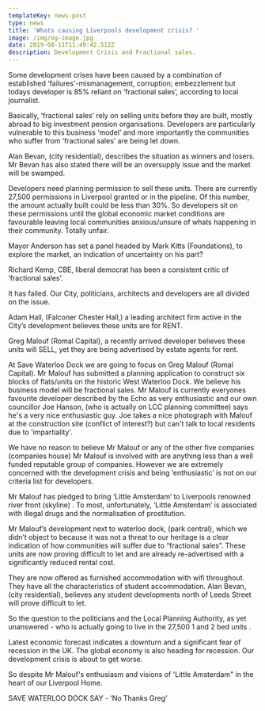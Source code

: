 ```yaml
---
templateKey: news-post
type: news
title: 'Whats causing Liverpools development crisis? '
image: /img/og-image.jpg
date: 2019-08-11T11:49:42.512Z
description: Development Crisis and Fractional sales.
---
```

Some development crises have been caused by a combination of established ‘failures'-mismanagement, corruption; embezzlement but todays developer is 85% reliant on ‘fractional sales’, according to local journalist.

Basically, ‘fractional sales’ rely on selling units before they are built, mostly abroad to big investment pension organisations. Developers are particularly vulnerable to this business ‘model’ and more importantly the communities who suffer from ‘fractional sales’ are being let down.

Alan Bevan, (city residential), describes the situation as winners and losers. Mr Bevan has also stated there will be an oversupply issue and the market will be swamped.

Developers need planning permission to sell these units. There are currently 27,500 permissions  in Liverpool granted or in the pipeline. Of  this number, the amount actually built could be less than 30%. So developers sit on these permissions until the global economic market conditions are favourable  leaving local communities anxious/unsure of whats happening in their community. Totally unfair.

Mayor Anderson has set a panel headed by Mark Kitts (Foundations), to explore the market, an indication of uncertainty on his part?

Richard Kemp, CBE,  liberal democrat  has been a consistent critic of ‘fractional sales’.

It has failed. Our City, politicians, architects and developers are all divided on the issue.

Adam Hall, (Falconer Chester Hall,) a leading architect firm active in the City’s development believes these units are for RENT.

Greg Malouf (Romal Capital), a recently arrived developer believes these units will SELL, yet they are being advertised by estate agents for rent.

At Save Waterloo Dock we are going to focus on Greg Malouf (Romal Capital). Mr Malouf has submitted a planning application to construct six blocks of flats/units on the historic West Waterloo Dock. We believe his business model will be fractional sales. Mr Malouf is currently everyones favourite developer described by the Echo as very enthusiastic and our own councillor Joe Hanson, (who is actually on LCC planning committee) says he's  a very nice enthusiastic guy. Joe takes a nice photograph with Malouf at the construction site (conflict of interest?) but can't talk to local residents due to 'impartiality'.

We have no reason to believe Mr Malouf  or any of the other five companies (companies house) Mr Malouf is involved with are anything less than a well funded reputable group of companies. However we are extremely concerned with the development crisis and being ‘enthusiastic’ is not on our criteria list for developers.

Mr Malouf has pledged to bring ‘Little Amsterdam’ to Liverpools  renowned river front (skyline) . To most, unfortunately, ‘Little Amsterdam’ is associated with illegal drugs and the normalisation of prostitution.

Mr Malouf’s development next to waterloo dock, (park central), which we didn’t object to because it was not a threat to our heritage is a clear indication of how communities will suffer due to “fractional sales”.  These units are now proving difficult to let and are already re-advertised with a significantly reduced rental cost.

They are now offered as furnished accommodation with wifi throughout. They have all the characteristics of student accommodation. Alan Bevan, (city residential), believes any student developments north of Leeds Street will prove difficult to let.

So the question to the politicians and the Local Planning Authority, as yet unanswered - who is actually going to live in the 27,500 1 and 2 bed units .

Latest economic forecast indicates a downturn and a significant fear of recession in the UK. The global economy is also heading for recession. Our development crisis is about to get worse.

So despite Mr Malouf's enthusiasm and visions of 'Little Amsterdam" in the heart of our Liverpool Home.

SAVE WATERLOO DOCK SAY -  ‘No Thanks Greg’
